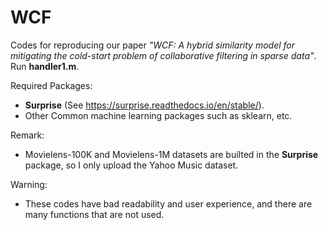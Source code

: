 # WCF
Codes for reproducing our paper *"WCF: A hybrid similarity model for mitigating the cold-start problem of collaborative filtering in sparse data"*. Run **handler1.m**.

Required Packages:
- **Surprise** (See https://surprise.readthedocs.io/en/stable/).
- Other Common machine learning packages such as sklearn, etc.

Remark:
- Movielens-100K and Movielens-1M datasets are builted in the **Surprise** package, so I only upload the Yahoo Music dataset.

Warning:
- These codes have bad readability and user experience, and there are many functions that are not used.
